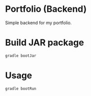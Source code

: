# Portfolio (Backend)

Simple backend for my portfolio.


# Build JAR package

```bash
gradle bootJar
```


# Usage

```bash
gradle bootRun
```
